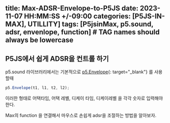 title: Max-ADSR-Envelope-to-P5JS
date: 2023-11-07 HH:MM:SS +/-09:00
categories: [P5JS-IN-MAX], UTILLITY]
tags: [P5jsinMax, p5.sound, adsr, envenlope, function]     # TAG names should always be lowercase
---

## P5JS에서 쉽게 ADSR을 컨트롤 하기  
p5.sound 라이브러리에서는 기본적으로 [p5.Envelope](https://p5js.org/reference/#/p5.Envelope){: target="_blank"} 를 사용할때     
```javascript
p5.Envelope(t1, l1, t2, l2);
```    
이러한 형태로 어택타임, 어택 레벨, 디케이 타임, 디케이레벨 을 각각 숫자로 입력해야한다.    

Max의 function 을 연결해서 마우스로 손쉽게 adsr을 조절하는 방법을 알아보자.
